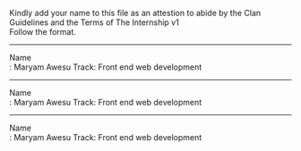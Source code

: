 Kindly add your name to this file as an attestion to abide by the Clan Guidelines and the Terms of The Internship v1
<br/> Follow the format.<br/> 
___
Name <br/>: Maryam Awesu
Track: Front end web development 
___
Name <br/>: Maryam Awesu 
Track: Front end web development 
___
Name <br/>: Maryam Awesu 
Track: Front end web development 
